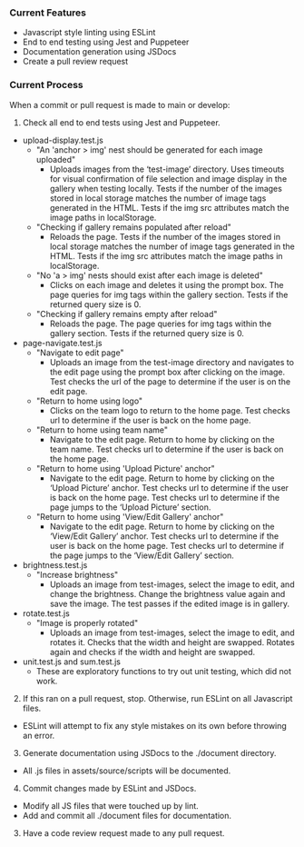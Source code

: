 ### Current Features
- Javascript style linting using ESLint
- End to end testing using Jest and Puppeteer
- Documentation generation using JSDocs
- Create a pull review request

### Current Process

When a commit or pull request is made to main or develop:
1. Check all end to end tests using Jest and Puppeteer.
* upload-display.test.js
	- "An 'anchor > img' nest should be generated for each image uploaded"
		* Uploads images from the ‘test-image’ directory. Uses timeouts for visual confirmation of file selection and image display in the gallery when testing locally. Tests if the number of the images stored in local storage matches the number of image tags generated in the HTML. Tests if the img src attributes match the image paths in localStorage.
	* "Checking if gallery remains populated after reload"
		* Reloads the page. Tests if the number of the images stored in local storage matches the number of image tags generated in the HTML. Tests if the img src attributes match the image paths in localStorage.
	* "No 'a > img' nests should exist after each image is deleted"
		* Clicks on each image and deletes it using the prompt box. The page queries for img tags within the gallery section. Tests if the returned query size is 0.
	* "Checking if gallery remains empty after reload"
		* Reloads the page. The page queries for img tags within the gallery section. Tests if the returned query size is 0.
* page-navigate.test.js
	* "Navigate to edit page"
		* Uploads an image from the test-image directory and navigates to the edit page using the prompt box after clicking on the image. Test checks the url of the page to determine if the user is on the edit page.
	* "Return to home using logo"
		* Clicks on the team logo to return to the home page. Test checks url to determine if the user is back on the home page.
	* "Return to home using team name"
		* Navigate to the edit page. Return to home by clicking on the team name. Test checks url to determine if the user is back on the home page.
	* "Return to home using 'Upload Picture' anchor"
		* Navigate to the edit page. Return to home by clicking on the ‘Upload Picture’ anchor. Test checks url to determine if the user is back on the home page. Test checks url to determine if the page jumps to the ‘Upload Picture’ section.
	* "Return to home using 'View/Edit Gallery' anchor"
		* Navigate to the edit page. Return to home by clicking on the ‘View/Edit Gallery’ anchor. Test checks url to determine if the user is back on the home page. Test checks url to determine if the page jumps to the ‘View/Edit Gallery’ section.
* brightness.test.js
	* "Increase brightness"
		* Uploads an image from test-images, select the image to edit, and change the brightness. Change the brightness value again and save the image. The test passes if the edited image is in gallery.
* rotate.test.js
	* "Image is properly rotated"
		* Uploads an image from test-images, select the image to edit, and rotates it. Checks that the width and height are swapped. Rotates again and checks if the width and height are swapped.
* unit.test.js and sum.test.js
	* These are exploratory functions to try out unit testing, which did not work.
2. If this ran on a pull request, stop. Otherwise, run ESLint on all Javascript files.
* ESLint will attempt to fix any style mistakes on its own before throwing an error.
3. Generate documentation using JSDocs to the ./document directory.
* All .js files in assets/source/scripts will be documented.
4. Commit changes made by ESLint and JSDocs.
* Modify all JS files that were touched up by lint.
* Add and commit all ./document files for documentation.
3. Have a code review request made to any pull request.